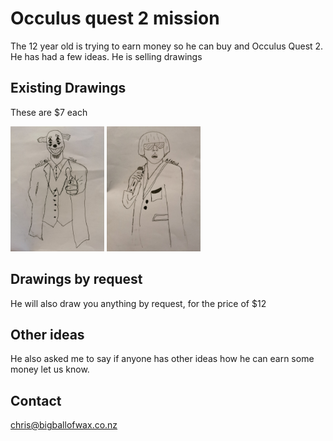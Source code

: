 
# Occulus quest 2 mission

The 12 year old is trying to earn money so he can buy and Occulus Quest 2. He has had a few ideas. He is selling drawings

## Existing Drawings

These are $7 each

<img src="/images/joker.jpg" height="200">
<img src="/images/tyler.jpg" height="200">

## Drawings by request

He will also draw you anything by request, for the price of $12

## Other ideas

He also asked me to say if anyone has other ideas how he can earn some money let us know.

## Contact
chris@bigballofwax.co.nz
